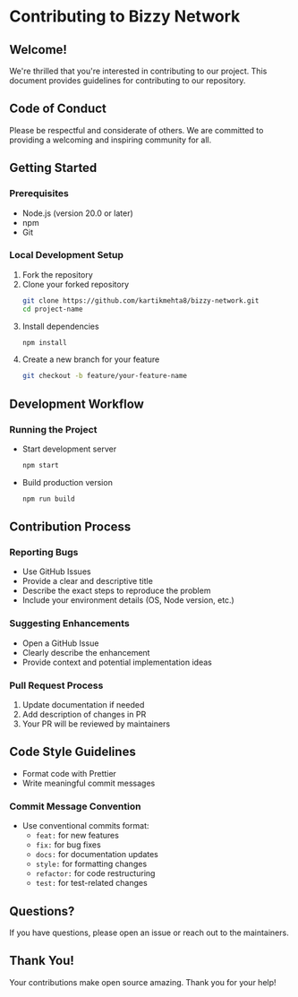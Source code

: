 # Contributing to Bizzy Network

## Welcome!

We're thrilled that you're interested in contributing to our project. This document provides guidelines for contributing to our repository.

## Code of Conduct

Please be respectful and considerate of others. We are committed to providing a welcoming and inspiring community for all.

## Getting Started

### Prerequisites
- Node.js (version 20.0 or later)
- npm
- Git

### Local Development Setup

1. Fork the repository
2. Clone your forked repository
   ```bash
   git clone https://github.com/kartikmehta8/bizzy-network.git
   cd project-name
   ```
3. Install dependencies
   ```bash
   npm install
   ```
4. Create a new branch for your feature
   ```bash
   git checkout -b feature/your-feature-name
   ```

## Development Workflow

### Running the Project
- Start development server
  ```bash
  npm start
  ```
- Build production version
  ```bash
  npm run build
  ```

## Contribution Process

### Reporting Bugs
- Use GitHub Issues
- Provide a clear and descriptive title
- Describe the exact steps to reproduce the problem
- Include your environment details (OS, Node version, etc.)

### Suggesting Enhancements
- Open a GitHub Issue
- Clearly describe the enhancement
- Provide context and potential implementation ideas

### Pull Request Process
1. Update documentation if needed
2. Add description of changes in PR
3. Your PR will be reviewed by maintainers

## Code Style Guidelines
- Format code with Prettier
- Write meaningful commit messages

### Commit Message Convention
- Use conventional commits format:
  - `feat:` for new features
  - `fix:` for bug fixes
  - `docs:` for documentation updates
  - `style:` for formatting changes
  - `refactor:` for code restructuring
  - `test:` for test-related changes

## Questions?
If you have questions, please open an issue or reach out to the maintainers.

## Thank You!
Your contributions make open source amazing. Thank you for your help!
